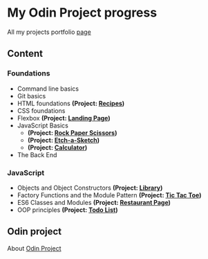 # My Odin Project progress
All my projects portfolio [page](https://archloner.github.io/odin-project) 

## Content

### Foundations
* Command line basics
* Git basics
* HTML foundations **(Project: [Recipes](https://github.com/archloner/odin-project/tree/main/foundations/03-html-foundations/PROJECT-recipes))**
* CSS foundations
* Flexbox **(Project: [Landing Page](https://github.com/archloner/odin-project/tree/main/foundations/05-flex/00-PROJECT-landing-page))**
* JavaScript Basics 
  * **(Project: [Rock Paper Scissors](https://github.com/archloner/odin-project/tree/main/foundations/06-javascript/00-PROJECT-rock-paper-scissors))**
  * **(Project: [Etch-a-Sketch](https://github.com/archloner/odin-project/tree/main/foundations/06-javascript/00-PROJECT-etch-a-sketch))** 
  * **(Project: [Calculator](https://github.com/archloner/odin-project/tree/main/foundations/06-javascript/00-PROJECT-calculator))** 
* The Back End

### JavaScript
* Objects and Object Constructors **(Project: [Library](https://github.com/archloner/odin-project/tree/main/javascript/organizing-js-code/PROJECT-library))**
* Factory Functions and the Module Pattern **(Project: [Tic Tac Toe](https://github.com/archloner/odin-project/tree/main/javascript/organizing-js-code/PROJECT-tic-tac-toe))**
* ES6 Classes and Modules **(Project: [Restaurant Page](https://github.com/archloner/restaurant-page))**
* OOP principles **(Project: [Todo List](https://github.com/archloner/todo-list))**

## Odin project
About [Odin Project](https://theodinproject.com)